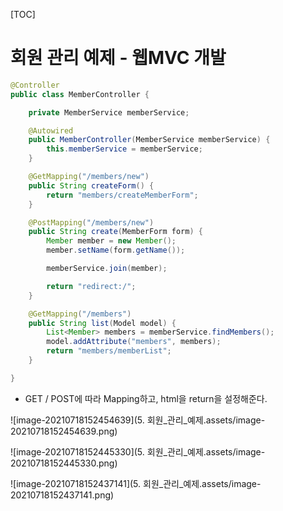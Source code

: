 [TOC]



# 회원 관리 예제 - 웹MVC 개발

```java
@Controller
public class MemberController {

    private MemberService memberService;

    @Autowired
    public MemberController(MemberService memberService) {
        this.memberService = memberService;
    }

    @GetMapping("/members/new")
    public String createForm() {
        return "members/createMemberForm";
    }

    @PostMapping("/members/new")
    public String create(MemberForm form) {
        Member member = new Member();
        member.setName(form.getName());

        memberService.join(member);

        return "redirect:/";
    }

    @GetMapping("/members")
    public String list(Model model) {
        List<Member> members = memberService.findMembers();
        model.addAttribute("members", members);
        return "members/memberList";
    }

}
```

- GET / POST에 따라 Mapping하고, html을 return을 설정해준다.

![image-20210718152454639](5. 회원_관리_예제.assets/image-20210718152454639.png)

![image-20210718152445330](5. 회원_관리_예제.assets/image-20210718152445330.png)

![image-20210718152437141](5. 회원_관리_예제.assets/image-20210718152437141.png)

